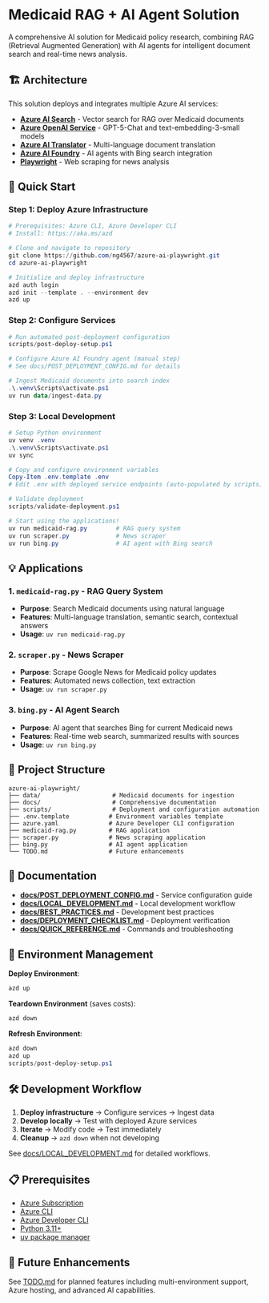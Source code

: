 # Medicaid RAG + AI Agent Solution

A comprehensive AI solution for Medicaid policy research, combining RAG (Retrieval Augmented Generation) with AI agents for intelligent document search and real-time news analysis.

## 🏗️ Architecture

This solution deploys and integrates multiple Azure AI services:

- **[Azure AI Search](https://learn.microsoft.com/en-us/azure/search/search-what-is-azure-search)** - Vector search for RAG over Medicaid documents
- **[Azure OpenAI Service](https://learn.microsoft.com/en-us/azure/ai-foundry/openai/overview)** - GPT-5-Chat and text-embedding-3-small models
- **[Azure AI Translator](https://azure.microsoft.com/en-us/products/ai-services/ai-translator)** - Multi-language document translation
- **[Azure AI Foundry](https://learn.microsoft.com/en-us/azure/ai-foundry/)** - AI agents with Bing search integration
- **[Playwright](https://github.com/microsoft/playwright)** - Web scraping for news analysis

## 🚀 Quick Start

### Step 1: Deploy Azure Infrastructure

```powershell
# Prerequisites: Azure CLI, Azure Developer CLI
# Install: https://aka.ms/azd

# Clone and navigate to repository
git clone https://github.com/ng4567/azure-ai-playwright.git
cd azure-ai-playwright

# Initialize and deploy infrastructure
azd auth login
azd init --template . --environment dev
azd up
```

### Step 2: Configure Services

```powershell
# Run automated post-deployment configuration
scripts/post-deploy-setup.ps1

# Configure Azure AI Foundry agent (manual step)
# See docs/POST_DEPLOYMENT_CONFIG.md for details

# Ingest Medicaid documents into search index
.\.venv\Scripts\activate.ps1
uv run data/ingest-data.py
```

### Step 3: Local Development

```powershell
# Setup Python environment
uv venv .venv
.\.venv\Scripts\activate.ps1
uv sync

# Copy and configure environment variables
Copy-Item .env.template .env
# Edit .env with deployed service endpoints (auto-populated by scripts)

# Validate deployment
scripts/validate-deployment.ps1

# Start using the applications!
uv run medicaid-rag.py        # RAG query system
uv run scraper.py             # News scraper
uv run bing.py                # AI agent with Bing search
```

## 💡 Applications

### 1. `medicaid-rag.py` - RAG Query System
- **Purpose**: Search Medicaid documents using natural language
- **Features**: Multi-language translation, semantic search, contextual answers
- **Usage**: `uv run medicaid-rag.py`

### 2. `scraper.py` - News Scraper
- **Purpose**: Scrape Google News for Medicaid policy updates
- **Features**: Automated news collection, text extraction
- **Usage**: `uv run scraper.py`

### 3. `bing.py` - AI Agent Search
- **Purpose**: AI agent that searches Bing for current Medicaid news
- **Features**: Real-time web search, summarized results with sources
- **Usage**: `uv run bing.py`

## 📁 Project Structure

```
azure-ai-playwright/
├── data/                    # Medicaid documents for ingestion
├── docs/                    # Comprehensive documentation
├── scripts/                 # Deployment and configuration automation
├── .env.template           # Environment variables template
├── azure.yaml              # Azure Developer CLI configuration
├── medicaid-rag.py         # RAG application
├── scraper.py              # News scraping application
├── bing.py                 # AI agent application
└── TODO.md                 # Future enhancements
```

## 📖 Documentation

- **[docs/POST_DEPLOYMENT_CONFIG.md](docs/POST_DEPLOYMENT_CONFIG.md)** - Service configuration guide
- **[docs/LOCAL_DEVELOPMENT.md](docs/LOCAL_DEVELOPMENT.md)** - Local development workflow
- **[docs/BEST_PRACTICES.md](docs/BEST_PRACTICES.md)** - Development best practices
- **[docs/DEPLOYMENT_CHECKLIST.md](docs/DEPLOYMENT_CHECKLIST.md)** - Deployment verification
- **[docs/QUICK_REFERENCE.md](docs/QUICK_REFERENCE.md)** - Commands and troubleshooting

## 🔄 Environment Management

**Deploy Environment**:
```powershell
azd up
```

**Teardown Environment** (saves costs):
```powershell
azd down
```

**Refresh Environment**:
```powershell
azd down
azd up
scripts/post-deploy-setup.ps1
```

## 🛠️ Development Workflow

1. **Deploy infrastructure** → Configure services → Ingest data
2. **Develop locally** → Test with deployed Azure services
3. **Iterate** → Modify code → Test immediately
4. **Cleanup** → `azd down` when not developing

See [docs/LOCAL_DEVELOPMENT.md](docs/LOCAL_DEVELOPMENT.md) for detailed workflows.

## 📋 Prerequisites

- [Azure Subscription](https://azure.microsoft.com/free/)
- [Azure CLI](https://docs.microsoft.com/cli/azure/install-azure-cli)
- [Azure Developer CLI](https://aka.ms/azd)
- [Python 3.11+](https://python.org)
- [uv package manager](https://docs.astral.sh/uv/getting-started/installation/)

## 🔮 Future Enhancements

See [TODO.md](TODO.md) for planned features including multi-environment support, Azure hosting, and advanced AI capabilities.
